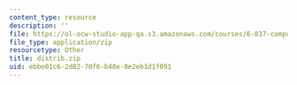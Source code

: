 ```yaml
---
content_type: resource
description: ''
file: https://ol-ocw-studio-app-qa.s3.amazonaws.com/courses/6-837-computer-graphics-fall-2012/ebbe01c62d8270f6b48e0e2eb1d1f091_distrib.zip
file_type: application/zip
resourcetype: Other
title: distrib.zip
uid: ebbe01c6-2d82-70f6-b48e-0e2eb1d1f091
---
```

